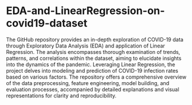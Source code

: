 # EDA-and-LinearRegression-on-covid19-dataset
The GitHub repository provides an in-depth exploration of COVID-19 data through Exploratory Data Analysis (EDA) and application of Linear Regression. The analysis encompasses thorough examination of trends, patterns, and correlations within the dataset, aiming to elucidate insights into the dynamics of the pandemic. Leveraging Linear Regression, the project delves into modeling and prediction of COVID-19 infection rates based on various factors. The repository offers a comprehensive overview of the data preprocessing, feature engineering, model building, and evaluation processes, accompanied by detailed explanations and visual representations for clarity and reproducibility.
